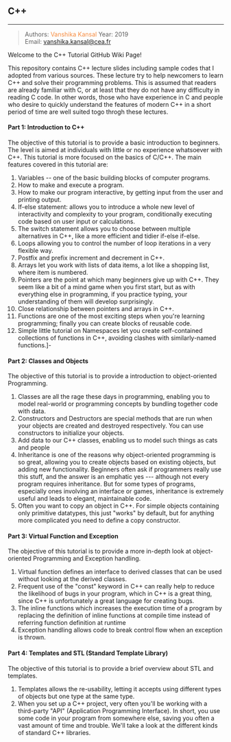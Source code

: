 ## C++
---

> Authors: <font color='#f78c40'>Vanshika Kansal</font>
> Year: 2019  
> Email: [vanshika.kansal@cea.fr](mailto:vanshika.kansal@cea.fr)

Welcome to the C++ Tutorial GitHub Wiki Page!

This repository contains C++ lecture slides including sample codes that I adopted from various sources. These lecture try to help newcomers to learn C++ and solve their programming problems.
This is assumed that readers are already familiar with C, or at least that they do not have any difficulty in reading C code. In other words, those who have experience in C and people who desire to quickly understand the features of modern C++ in a short period of time are well suited togo throgh these lectures.

#### Part 1: Introduction to C++

The objective of this tutorial is to provide a basic introduction to beginners. The level is aimed at individuals with little or no experience whatsoever with C++. This tutorial is more focused on the basics of C/C++. The main features covered in this tutorial are:

1. Variables -- one of the basic building blocks of computer programs.
1. How to make and execute a program.
1. How to make our program interactive, by getting input from the user and printing output.
1. If-else statement: allows you to introduce a whole new level of interactivity and complexity to your program, conditionally executing code based on user input or calculations.
1. The switch statement allows you to choose between multiple alternatives in C++, like a more efficient and tidier if-else if-else.
1. Loops allowing you to control the number of loop iterations in a very flexible way.
1. Postfix and prefix increment and decrement in C++.
1. Arrays let you work with lists of data items, a lot like a shopping list, where item is numbered.
1. Pointers are the point at which many beginners give up with C++. They seem like a bit of a mind game when you first start, but as with everything else in programming, if you practice typing, your understanding of them will develop surprisingly.
1. Close relationship between pointers and arrays in C++.
1. Functions are one of the most exciting steps when you're learning programming; finally you can create blocks of reusable code.
1. Simple little tutorial on Namespaces let you create self-contained collections of functions in C++, avoiding clashes with similarly-named functions.]-


#### Part 2: Classes and Objects

The objective of this tutorial is to provide a introduction to object-oriented Programming.

1. Classes are all the rage these days in programming, enabling you to model real-world or programming concepts by bundling together code with data.
1. Constructors and Destructors are special methods that are run when your objects are created and destroyed respectively. You can use constructors to initialize your objects.
1. Add data to our C++ classes, enabling us to model such things as cats and people
1. Inheritance is one of the reasons why object-oriented programming is so great, allowing you to create objects based on existing objects, but adding new functionality. Beginners often ask if programmers really use this stuff, and the answer is an emphatic yes --- although not every program requires inheritance. But for some types of programs, especially ones involving an interface or games, inheritance is extremely useful and leads to elegant, maintainable code.
1. Often you want to copy an object in C++. For simple objects containing only primitive datatypes, this just "works" by default, but for anything more complicated you need to define a copy constructor.

#### Part 3: Virtual Function and Exception 

The objective of this tutorial is to provide a more in-depth look at object-oriented Programming and Exception handling.

1. Virtual function defines an interface to derived classes that can be used without looking at the derived classes.
1. Frequent use of the "const" keyword in C++ can really help to reduce the likelihood of bugs in your program, which in C++ is a great thing, since C++ is unfortunately a great language for creating bugs.
1. The inline functions which increases the execution time of a program by replacing the definition of inline functions at compile time instead of referring function definition at runtime
1. Exception handling allows code to break control flow when an exception is thrown.

#### Part 4: Templates and STL (Standard Template Library)

The objective of this tutorial is to provide a brief overview about STL and templates.

1. Templates allows the re-usability, letting it accepts using different types of objects but one type at the same type. 
1. When you set up a C++ project, very often you'll be working with a third-party "API" (Application Programming Interface). In short, you use some code in your program from somewhere else, saving you often a vast amount of time and trouble. We'll take a look at the different kinds of standard C++ libraries.
